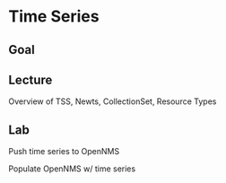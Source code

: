 
# Time Series

## Goal

## Lecture

Overview of TSS, Newts, CollectionSet, Resource Types

## Lab

Push time series to OpenNMS

Populate OpenNMS w/ time series
